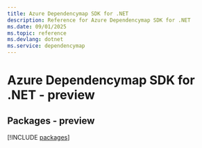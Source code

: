 ```yaml
---
title: Azure Dependencymap SDK for .NET
description: Reference for Azure Dependencymap SDK for .NET
ms.date: 09/01/2025
ms.topic: reference
ms.devlang: dotnet
ms.service: dependencymap
---
```

# Azure Dependencymap SDK for .NET - preview
## Packages - preview
[!INCLUDE [packages](dependencymap-index.md)]